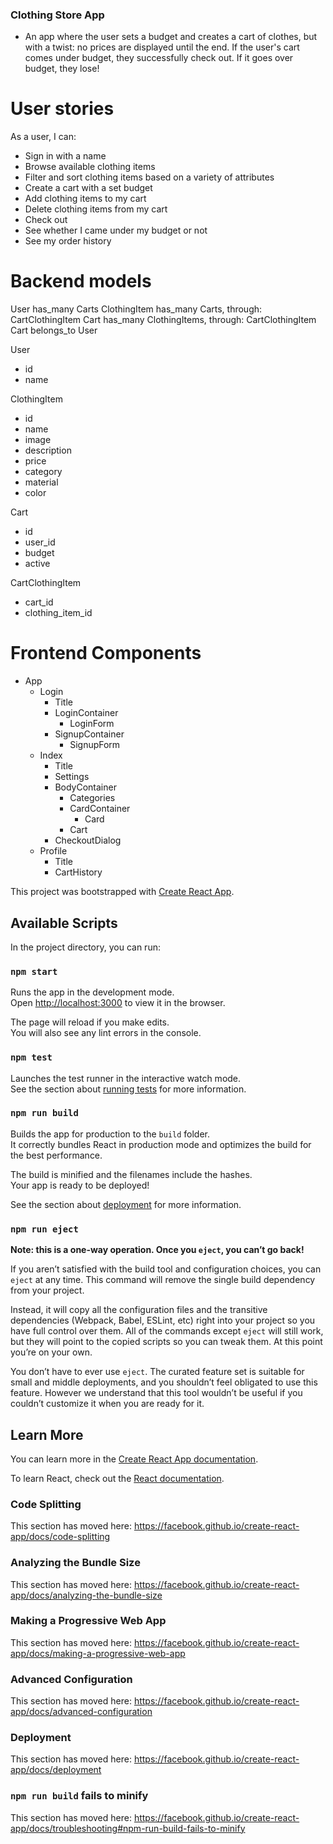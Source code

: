 ### Clothing Store App

- An app where the user sets a budget and creates a cart of clothes, but with a twist: no prices are displayed until the end. If the user's cart comes under budget, they successfully check out. If it goes over budget, they lose!

# User stories

As a user, I can:
  - Sign in with a name
  - Browse available clothing items
  - Filter and sort clothing items based on a variety of attributes
  - Create a cart with a set budget
  - Add clothing items to my cart
  - Delete clothing items from my cart
  - Check out
  - See whether I came under my budget or not
  - See my order history

# Backend models

User has_many Carts
ClothingItem has_many Carts, through: CartClothingItem
Cart has_many ClothingItems, through: CartClothingItem
Cart belongs_to User


User
  - id
  - name

ClothingItem
  - id
  - name
  - image
  - description
  - price
  - category
  - material
  - color

Cart
  - id
  - user_id
  - budget
  - active

CartClothingItem
  - cart_id
  - clothing_item_id



# Frontend Components

  - App
    - Login
      - Title
      - LoginContainer
        - LoginForm
      - SignupContainer
        - SignupForm
    - Index
      - Title
      - Settings
      - BodyContainer
        - Categories
        - CardContainer
          - Card
        - Cart
      - CheckoutDialog
    - Profile
      - Title
      - CartHistory
      



This project was bootstrapped with [Create React App](https://github.com/facebook/create-react-app).

## Available Scripts

In the project directory, you can run:

### `npm start`

Runs the app in the development mode.<br>
Open [http://localhost:3000](http://localhost:3000) to view it in the browser.

The page will reload if you make edits.<br>
You will also see any lint errors in the console.

### `npm test`

Launches the test runner in the interactive watch mode.<br>
See the section about [running tests](https://facebook.github.io/create-react-app/docs/running-tests) for more information.

### `npm run build`

Builds the app for production to the `build` folder.<br>
It correctly bundles React in production mode and optimizes the build for the best performance.

The build is minified and the filenames include the hashes.<br>
Your app is ready to be deployed!

See the section about [deployment](https://facebook.github.io/create-react-app/docs/deployment) for more information.

### `npm run eject`

**Note: this is a one-way operation. Once you `eject`, you can’t go back!**

If you aren’t satisfied with the build tool and configuration choices, you can `eject` at any time. This command will remove the single build dependency from your project.

Instead, it will copy all the configuration files and the transitive dependencies (Webpack, Babel, ESLint, etc) right into your project so you have full control over them. All of the commands except `eject` will still work, but they will point to the copied scripts so you can tweak them. At this point you’re on your own.

You don’t have to ever use `eject`. The curated feature set is suitable for small and middle deployments, and you shouldn’t feel obligated to use this feature. However we understand that this tool wouldn’t be useful if you couldn’t customize it when you are ready for it.

## Learn More

You can learn more in the [Create React App documentation](https://facebook.github.io/create-react-app/docs/getting-started).

To learn React, check out the [React documentation](https://reactjs.org/).

### Code Splitting

This section has moved here: https://facebook.github.io/create-react-app/docs/code-splitting

### Analyzing the Bundle Size

This section has moved here: https://facebook.github.io/create-react-app/docs/analyzing-the-bundle-size

### Making a Progressive Web App

This section has moved here: https://facebook.github.io/create-react-app/docs/making-a-progressive-web-app

### Advanced Configuration

This section has moved here: https://facebook.github.io/create-react-app/docs/advanced-configuration

### Deployment

This section has moved here: https://facebook.github.io/create-react-app/docs/deployment

### `npm run build` fails to minify

This section has moved here: https://facebook.github.io/create-react-app/docs/troubleshooting#npm-run-build-fails-to-minify
